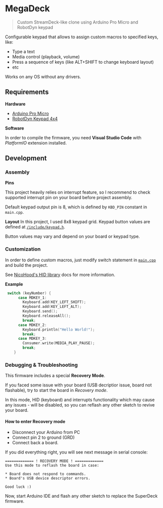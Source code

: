 # MegaDeck
> Custom StreamDeck-like clone using Arduino Pro Micro and RobotDyn keypad

Configurable keypad that allows to assign custom macros to specified keys, like:

* Type a text
* Media control (playback, volume)
* Press a sequence of keys (like ALT+SHIFT to change keyboard layout)
* etc

Works on any OS without any drivers.

## Requirements

**Hardware**

* [Arduino Pro Micro](https://learn.sparkfun.com/tutorials/pro-micro--fio-v3-hookup-guide/all)
* [RobotDyn Keypad 4x4](https://aliexpress.ru/item/32635207928.html?spm=a2g0s.9042311.0.0.18fd33ed5mrU54)

**Software**

In order to compile the firmware, you need **Visual Studio Code** with *PlatformIO* extension installed.

## Development

### Assembly

**Pins**

This project heavily relies on interrupt feature, so I recommend to check supported interrupt pin on your board
before project assembly.

Default keypad output pin is 8, which is defined by `KBD_PIN` constant in `main.cpp`.

**Layout**
In this project, I used 8x8 keypad grid.
Keypad button values are defined at [`/include/keypad.h`](/include/keypad.h).

Button values may vary and depend on your board or keypad type.

### Customization

In order to define custom macros, just modify switch statement in [`main.cpp`](src/main.cpp) and build the project.

See [NicoHood's HID library](https://github.com/NicoHood/HID/wiki) docs for more information.

**Example**

```cpp
 switch (keyNumber) {
      case MDKEY_1:
        Keyboard.add(KEY_LEFT_SHIFT);
        Keyboard.add(KEY_LEFT_ALT);
        Keyboard.send();
        Keyboard.releaseAll();
        break;
      case MDKEY_2:
        Keyboard.println("Hello World!");
        break;
      case MDKEY_3:
        Consumer.write(MEDIA_PLAY_PAUSE);
        break;
    }
```

### Debugging & Troubleshooting

This firmware includes a special **Recovery Mode**.

If you faced some issue with your board (USB decriptior issue, board not flashable),
try to start the board in *Recovery mode*.

In this mode, HID (keyboard) and interrupts functionality which may cause any issues - will be disabled, so you can reflash 
any other sketch to revive your board.

#### How to enter Recovery mode

* Disconnect your Arduino from PC
* Connect pin 2 to ground (GRD)
* Connect back a board.

If you did everything right, you will see next message in serial console:

```
============= ! RECOVERY MODE ! =============
Use this mode to reflash the board in case:  

* Board does not respond to commands.        
* Board's USB device descriptor errors.

Good luck :)
```

Now, start Arduino IDE and flash any other sketch to replace the SuperDeck firmware.
